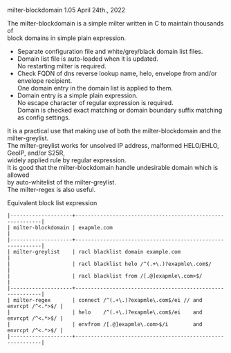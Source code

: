 milter-blockdomain 1.05   April 24th., 2022  

The milter-blockdomain is a simple milter written in C to maintain thousands of  
block domains in simple plain expression.  

- Separate configuration file and white/grey/black domain list files.
- Domain list file is auto-loaded when it is updated.  
  No restarting milter is required.
- Check FQDN of dns reverse lookup name, helo, envelope from and/or envelope recipient.  
  One domain entry in the domain list is applied to them.
- Domain entry is a simple plain expression.  
  No escape character of regular expression is required.  
  Domain is checked exact matching or domain boundary suffix matching
  as config settings.

It is a practical use that making use of both the milter-blockdomain and the milter-greylist.  
The milter-greylist works for unsolved IP address, malformed HELO/EHLO,
GeoIP, and/or S25R,  
widely applied rule by regular expression.  
It is good that the milter-blockdomain handle undesirable domain which is allowed  
by auto-whitelist of the milter-greylist.  
The milter-regex is also useful.

Equivalent block list expression
```
|--------------------+-----------------------------------------------------------|
| milter-blockdomain | exapmle.com                                               |
|--------------------+-----------------------------------------------------------|
| milter-greylist    | racl blacklist domain example.com                         |
|                    | racl blacklist helo /^(.+\.)?exapmle\.com$/               |
|                    | racl blacklist from /[.@]exapmle\.com>$/                  |
|--------------------+-----------------------------------------------------------|
| milter-regex       | connect /^(.+\.)?exapmle\.com$/ei // and envrcpt /^<.*>$/ |
|                    | helo    /^(.+\.)?exapmle\.com$/ei    and envrcpt /^<.*>$/ |
|                    | envfrom /[.@]exapmle\.com>$/i        and envrcpt /^<.*>$/ |
|--------------------+-----------------------------------------------------------|
```
